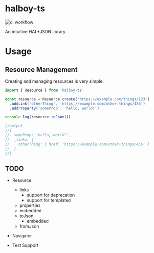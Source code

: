 # halboy-ts

![ci workflow](https://github.com/JDurstberger/halboy-ts/actions/workflows/ci.yml/badge.svg)

An intuitive HAL+JSON library.

# Usage

## Resource Management

Creating and managing resources is very simple.

```ts
import { Resource } from 'halboy-ts'

const resource = Resource.create('https://example.com/things/123')
  .addLink('otherThing', 'https://example.com/other-things/456')
  .addProperty('someProp', 'hello, world!')

console.log(resource.toJson())

//output
//{
//  someProp: 'hello, world!',
//  _links: {
//    otherThing: { href: 'https://example.com/other-things/456' }
//  }
//}
```

## TODO

- Resource

  - links
    - support for deprecation
    - support for templated
  - properties
  - embedded
  - toJson
    - embedded
  - fromJson

- Navigator
- Test Support
